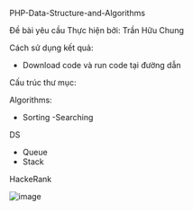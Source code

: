 PHP-Data-Structure-and-Algorithms

Đề bài yêu cầu Thực hiện bởi: Trần Hữu Chung

Cách sử dụng kết quả:

- Download code và run code tại đường dẫn 

Cấu trúc thư mục:

Algorithms:

- Sorting
-Searching

DS
- Queue
- Stack

HackeRank

![image](https://github.com/user-attachments/assets/f58d93a0-eaf6-42c9-974b-5b64307ff3d7)

